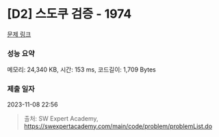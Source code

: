 # [D2] 스도쿠 검증 - 1974 

[문제 링크](https://swexpertacademy.com/main/code/problem/problemDetail.do?contestProbId=AV5Psz16AYEDFAUq) 

### 성능 요약

메모리: 24,340 KB, 시간: 153 ms, 코드길이: 1,709 Bytes

### 제출 일자

2023-11-08 22:56



> 출처: SW Expert Academy, https://swexpertacademy.com/main/code/problem/problemList.do